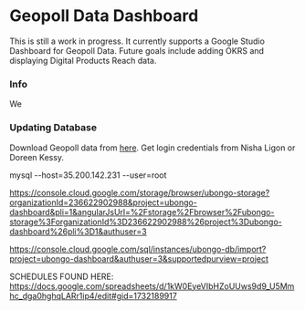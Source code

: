 # Geopoll Data Dashboard

This is still a work in progress. It currently supports a Google Studio Dashboard for Geopoll Data. Future goals include adding OKRS and displaying Digital Products Reach data.

### Info

We 

### Updating Database

Download Geopoll data from [here](https://client.geopoll.com/Account/Login). Get login credentials from Nisha Ligon or Doreen Kessy.






mysql --host=35.200.142.231 --user=root

https://console.cloud.google.com/storage/browser/ubongo-storage?organizationId=236622902988&project=ubongo-dashboard&pli=1&angularJsUrl=%2Fstorage%2Fbrowser%2Fubongo-storage%3ForganizationId%3D236622902988%26project%3Dubongo-dashboard%26pli%3D1&authuser=3

https://console.cloud.google.com/sql/instances/ubongo-db/import?project=ubongo-dashboard&authuser=3&supportedpurview=project

SCHEDULES FOUND HERE: https://docs.google.com/spreadsheets/d/1kW0EyeVIbHZoUUws9d9_U5Mmhc_dga0hghqLARr1ip4/edit#gid=1732189917